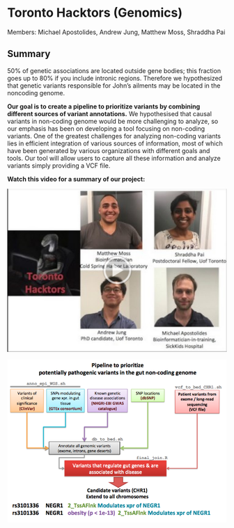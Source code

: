 # Toronto Hacktors (Genomics)

Members: Michael Apostolides, Andrew Jung, Matthew Moss, Shraddha Pai

## Summary
50% of genetic associations are located outside gene bodies; this fraction goes up to 80% if you include intronic regions. Therefore we hypothesized that genetic variants responsible for John’s ailments may be located in the noncoding genome.

**Our goal is to create a pipeline to prioritize variants by combining different sources of variant annotations.**
We hypothesised that causal variants in non-coding genome would be more challenging to analyze, so our emphasis has been on developing a tool focusing on non-coding variants. One of the greatest challenges for analyzing non-coding variants lies in efficient integration of various sources of information, most of which have been generated by various organizations with different goals and tools. Our tool will allow users to capture all these information and analyze variants simply providing a VCF file.

**Watch this video for a summary of our project:**

[![Toronto Hacktors Genomics video summary](video-thumb.png)](https://drive.google.com/file/d/1wBYi-VnvkTh-T91QKmmV9yML0a_3mwZM/view)

![pipeline image](pipeline_image.png)
